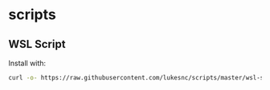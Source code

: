 # scripts

## WSL Script
Install with:
```bash
curl -o- https://raw.githubusercontent.com/lukesnc/scripts/master/wsl-setup.sh | bash
```